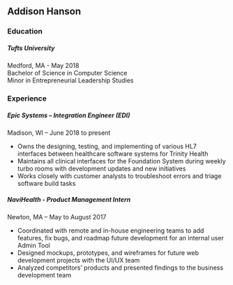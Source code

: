 ## Addison Hanson
### Education
##### Tufts University
Medford, MA - May 2018 <br>
Bachelor of Science in Computer Science <br>
Minor in Entrepreneurial Leadership Studies

### Experience
##### Epic Systems – Integration Engineer (EDI)
Madison, WI – June 2018 to present
 - Owns the designing, testing, and implementing of various HL7 interfaces between healthcare software systems for Trinity Health
 - Maintains all clinical interfaces for the Foundation System during weekly turbo rooms with development updates and new initiatives
 - Works closely with customer analysts to troubleshoot errors and triage software build tasks

##### NaviHealth - Product Management Intern
Newton, MA – May to August 2017
 - Coordinated with remote and in-house engineering teams to add features, fix bugs, and roadmap future development for an internal user Admin Tool
 - Designed mockups, prototypes, and wireframes for future web development projects with the UI/UX team
 - Analyzed competitors’ products and presented findings to the business development team
